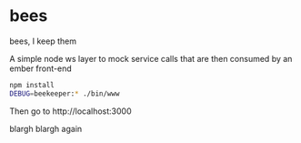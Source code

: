 # bees
bees, I keep them

A simple node ws layer to mock service calls that are then consumed by an ember front-end
```sh
npm install
DEBUG=beekeeper:* ./bin/www
```

Then go to http://localhost:3000

blargh
blargh again
